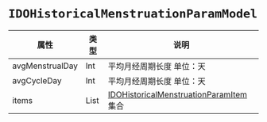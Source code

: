 # `IDOHistoricalMenstruationParamModel`

| 属性        | 类型    | 说明         |
| ----------- | ------- | ------------ |
| avgMenstrualDay | Int | 平均月经周期长度 单位：天 |
| avgCycleDay | Int | 平均月经周期长度 单位：天 |
| items | List<IDOHistoricalMenstruationParamItem> | [IDOHistoricalMenstruationParamItem](IDOHistoricalMenstruationParamItem.md) 集合 |
